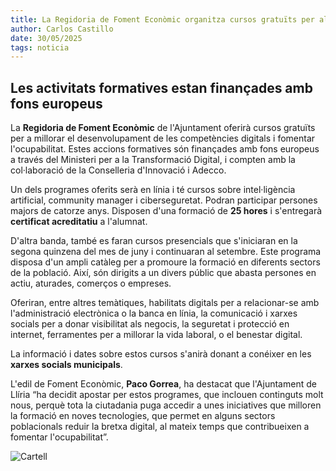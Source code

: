 ```yaml
---
title: La Regidoria de Foment Econòmic organitza cursos gratuïts per al desenvolupament de les competències digitals i la millora de l'ocupabilitat 
author: Carlos Castillo
date: 30/05/2025
tags: noticia
---
```


## Les activitats formatives estan finançades amb fons europeus


La **Regidoria de Foment Econòmic** de l'Ajuntament  oferirà cursos gratuïts per a millorar el desenvolupament de les competències digitals i fomentar l'ocupabilitat. Estes accions formatives són finançades amb fons europeus a través del Ministeri per a la Transformació Digital, i compten amb la col·laboració de la Conselleria d'Innovació i Adecco.

Un dels programes oferits serà en línia i té cursos sobre intel·ligència artificial, community manager i ciberseguretat. Podran participar persones majors de catorze anys. Disposen d'una formació de **25 hores** i s'entregarà **certificat acreditatiu** a l'alumnat.

D'altra banda, també es faran cursos presencials que s'iniciaran en la segona quinzena del mes de juny i continuaran al setembre. Este programa disposa d'un ampli catàleg per a promoure la formació en diferents sectors de la població. Així, són dirigits a un divers públic que abasta persones en actiu, aturades, comerços o empreses.

Oferiran, entre altres temàtiques, habilitats digitals per a relacionar-se amb l'administració electrònica o la banca en línia, la comunicació i xarxes socials per a donar visibilitat als negocis, la seguretat i protecció en internet, ferramentes per a millorar la vida laboral, o el benestar digital.

La informació i dates sobre estos cursos s'anirà donant a conéixer en les **xarxes socials municipals**.

L'edil de Foment Econòmic, **Paco Gorrea**, ha destacat que l'Ajuntament de Llíria “ha decidit apostar per estos programes, que inclouen continguts molt nous, perquè tota la ciutadania puga accedir a unes iniciatives que milloren la formació en noves tecnologies, que permet en alguns sectors poblacionals reduir la bretxa digital, al mateix temps que contribueixen a fomentar l'ocupabilitat”.


![ Cartell ](/assets/continguts/recursos/20250530-cursoscompetenciasdigitales.jpg " Cartell ")
